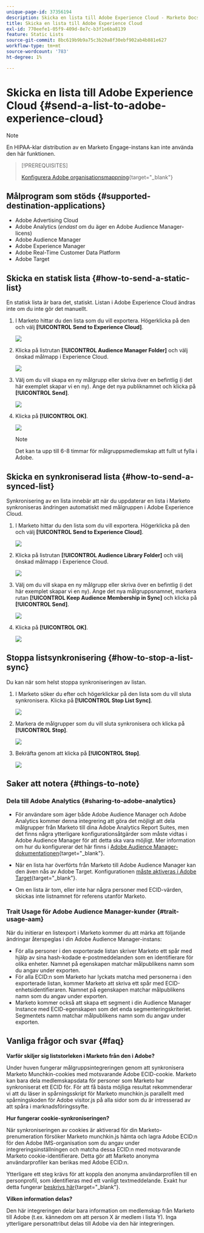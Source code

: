 ```yaml
---
unique-page-id: 37356194
description: Skicka en lista till Adobe Experience Cloud - Marketo Docs - produktdokumentation
title: Skicka en lista till Adobe Experience Cloud
exl-id: 770eefe1-05f9-409d-8e7c-b3f1e6ba8139
feature: Static Lists
source-git-commit: 8bc619b9b9a75c3b20a8f30ebf902ab4b881e627
workflow-type: tm+mt
source-wordcount: '783'
ht-degree: 1%

---
```


# Skicka en lista till Adobe Experience Cloud {#send-a-list-to-adobe-experience-cloud}

>[!NOTE]
>
>En HIPAA-klar distribution av en Marketo Engage-instans kan inte använda den här funktionen.

>[!PREREQUISITES]
>
>[Konfigurera Adobe organisationsmappning](/help/marketo/product-docs/adobe-experience-cloud-integrations/set-up-adobe-organization-mapping.md){target="_blank"}

## Målprogram som stöds {#supported-destination-applications}

* Adobe Advertising Cloud
* Adobe Analytics (_endast_ om du äger en Adobe Audience Manager-licens)
* Adobe Audience Manager
* Adobe Experience Manager
* Adobe Real-Time Customer Data Platform
* Adobe Target

## Skicka en statisk lista {#how-to-send-a-static-list}

En statisk lista är bara det, statiskt. Listan i Adobe Experience Cloud ändras inte om du inte gör det manuellt.

1. I Marketo hittar du den lista som du vill exportera. Högerklicka på den och välj **[!UICONTROL Send to Experience Cloud]**.

   ![](assets/send-a-list-to-adobe-experience-cloud-1.png)

1. Klicka på listrutan **[!UICONTROL Audience Manager Folder]** och välj önskad målmapp i Experience Cloud.

   ![](assets/send-a-list-to-adobe-experience-cloud-2.png)

1. Välj om du vill skapa en ny målgrupp eller skriva över en befintlig (i det här exemplet skapar vi en ny). Ange det nya publiknamnet och klicka på **[!UICONTROL Send]**.

   ![](assets/send-a-list-to-adobe-experience-cloud-3.png)

1. Klicka på **[!UICONTROL OK]**.

   ![](assets/send-a-list-to-adobe-experience-cloud-4.png)

   >[!NOTE]
   >
   >Det kan ta upp till 6-8 timmar för målgruppsmedlemskap att fullt ut fylla i Adobe.

## Skicka en synkroniserad lista {#how-to-send-a-synced-list}

Synkronisering av en lista innebär att när du uppdaterar en lista i Marketo synkroniseras ändringen automatiskt med målgruppen i Adobe Experience Cloud.

1. I Marketo hittar du den lista som du vill exportera. Högerklicka på den och välj **[!UICONTROL Send to Experience Cloud]**.

   ![](assets/send-a-list-to-adobe-experience-cloud-5.png)

1. Klicka på listrutan **[!UICONTROL Audience Library Folder]** och välj önskad målmapp i Experience Cloud.

   ![](assets/send-a-list-to-adobe-experience-cloud-6.png)

1. Välj om du vill skapa en ny målgrupp eller skriva över en befintlig (i det här exemplet skapar vi en ny). Ange det nya målgruppsnamnet, markera rutan **[!UICONTROL Keep Audience Membership in Sync]** och klicka på **[!UICONTROL Send]**.

   ![](assets/send-a-list-to-adobe-experience-cloud-7.png)

1. Klicka på **[!UICONTROL OK]**.

   ![](assets/send-a-list-to-adobe-experience-cloud-8.png)

## Stoppa listsynkronisering {#how-to-stop-a-list-sync}

Du kan när som helst stoppa synkroniseringen av listan.

1. I Marketo söker du efter och högerklickar på den lista som du vill sluta synkronisera. Klicka på **[!UICONTROL Stop List Sync]**.

   ![](assets/send-a-list-to-adobe-experience-cloud-9.png)

1. Markera de målgrupper som du vill sluta synkronisera och klicka på **[!UICONTROL Stop]**.

   ![](assets/send-a-list-to-adobe-experience-cloud-10.png)

1. Bekräfta genom att klicka på **[!UICONTROL Stop]**.

   ![](assets/send-a-list-to-adobe-experience-cloud-11.png)

## Saker att notera {#things-to-note}

### Dela till Adobe Analytics {#sharing-to-adobe-analytics}

* För användare som äger både Adobe Audience Manager och Adobe Analytics kommer denna integrering att göra det möjligt att dela målgrupper från Marketo till dina Adobe Analytics Report Suites, men det finns några ytterligare konfigurationsåtgärder som måste vidtas i Adobe Audience Manager för att detta ska vara möjligt. Mer information om hur du konfigurerar det här finns i [Adobe Audience Manager-dokumentationen](https://experienceleague.adobe.com/docs/analytics/integration/audience-analytics/mc-audiences-aam.html?lang=sv-SE){target="_blank"}.

* När en lista har överförts från Marketo till Adobe Audience Manager kan den även nås av Adobe Target. Konfigurationen [måste aktiveras i Adobe Target](https://experienceleague.adobe.com/sv/docs/target/using/integrate/audience-manager-target-integration){target="_blank"}.

* Om en lista är tom, eller inte har några personer med ECID-värden, skickas inte listnamnet för referens utanför Marketo.

### Trait Usage för Adobe Audience Manager-kunder {#trait-usage-aam}

När du initierar en listexport i Marketo kommer du att märka att följande ändringar återspeglas i din Adobe Audience Manager-instans:

* För alla personer i den exporterade listan skriver Marketo ett spår med hjälp av sina hash-kodade e-postmeddelanden som en identifierare för olika enheter. Namnet på egenskapen matchar målpublikens namn som du angav under exporten.
* För alla ECID:n som Marketo har lyckats matcha med personerna i den exporterade listan, kommer Marketo att skriva ett spår med ECID-enhetsidentifieraren. Namnet på egenskapen matchar målpublikens namn som du angav under exporten.
* Marketo kommer också att skapa ett segment i din Audience Manager Instance med ECID-egenskapen som det enda segmenteringskriteriet. Segmentets namn matchar målpublikens namn som du angav under exporten.

## Vanliga frågor och svar {#faq}

**Varför skiljer sig liststorleken i Marketo från den i Adobe?**

Under huven fungerar målgruppsintegreringen genom att synkronisera Marketo Munchkin-cookies med motsvarande Adobe ECID-cookie. Marketo kan bara dela medlemskapsdata för personer som Marketo har synkroniserat ett ECID för. För att få bästa möjliga resultat rekommenderar vi att du läser in spårningsskript för Marketo munchkin.js parallellt med spårningskoden för Adobe visitor.js på alla sidor som du är intresserad av att spåra i marknadsföringssyfte.

**Hur fungerar cookie-synkroniseringen?**

När synkroniseringen av cookies är aktiverad för din Marketo-prenumeration försöker Marketo munchkin.js hämta och lagra Adobe ECID:n för den Adobe IMS-organisation som du angav under integreringsinställningen och matcha dessa ECID:n med motsvarande Marketo cookie-identifierare. Detta gör att Marketo anonyma användarprofiler kan berikas med Adobe ECID:n.

Ytterligare ett steg krävs för att koppla den anonyma användarprofilen till en personprofil, som identifieras med ett vanligt textmeddelande. Exakt hur detta fungerar [beskrivs här](/help/marketo/product-docs/reporting/basic-reporting/report-activity/tracking-anonymous-activity-and-people.md){target="_blank"}.

**Vilken information delas?**

Den här integreringen delar bara information om medlemskap från Marketo till Adobe (t.ex. kännedom om att person X är medlem i lista Y). Inga ytterligare personattribut delas till Adobe via den här integreringen.

